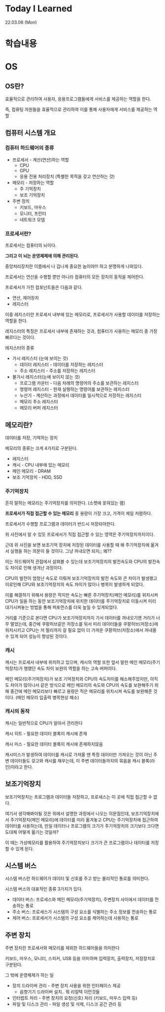 # Today I Learned

22.03.06 (Mon)

# 학습내용

# OS

## OS란?

효율적으로 관리하여 사용자, 응용프로그램들에게 서비스를 제공하는 역할을 한다.

즉, 컴퓨팅 자원들을 효율적으로 관리하여 이를 통해 사용자에게 서비스를 제공하는 역할

## 컴퓨터 시스템 개요

### 컴퓨터 하드웨어의 종류

- 프로세서 - 계산(연산)하는 역할
    - CPU
    - GPU
    - 응용 전용 처리장치 (특별한 목적을 갖고 연산하는 것)
- 메모리 - 저장하는 역할
    - 주 기억장치
    - 보조 기억장치
- 주변 장치
    - 키보드, 마우스
    - 모니터, 프린터
    - 네트워크 모뎀

### 프로세서란?

프로세서는 컴퓨터의 뇌이다. 

**그리고 이 뇌는 운영체제에 의해 관리된다.**

중앙처리장치란 이름에서 나 겁나게 중요한 놈이야!!! 하고 분명하게 나와있다.

프로세서는 연산을 수행할 뿐만 아니라 컴퓨터의 모든 장치의 동작을 제어한다.

프로세서가 가진 컴포넌트들은 다음과 같다.

- 연산, 제어장치
- 레지스터

이중 레지스터란 프로세서 내부에 있는 메모리로, 프로세서가 사용할 데이터를 저장하는 역할을 한다.

레지스터의 특징은 프로세서 내부에 존재하는 것과, 컴퓨터가 사용하는 메모리 중 가장 빠르다는 것이다.

레지스터의 종류

- 가시 레지스터 (눈에 보이는 것)
    - 데이터 레지스터 - 데이터를 저장하는 레지스터
    - 주소 레지스터 - 주소를 저장하는 레지스터
- 불가시 레지스터(눈에 보이지 않는 것)
    - 프로그램 카운터 - 다음 차례의 명령어의 주소를 보관하는 레지스터
    - 명령어 레지스터 - 현재 실행하는 명령어를 보관하는 레지스터
    - 누산기 - 계산하는 과정에서 데이터를 일시적으로 저장하는 레지스터
    - 메모리 주소 레지스터
    - 메모리 버퍼 레지스터
    

## 메모리란?

데이터를 저장, 기억하는 장치

메모리의 종류는 크게 4가지로 구분된다.

- 레지스터
- 캐시 - CPU 내부에 있는 메모리
- 메인 메모리 - DRAM
- 보조 기억장치 - HDD, SSD

### 주기억장치

흔히 말하는 메모리는 주기억장치를 의미한다. (소켓에 꽂혀있는 램)

**프로세서가 직접 접근할 수 있는 메모리** 중 용량이 가장 크고, 가격이 제일 저렴하다.

프로세서가 수행할 프로그램과 데이터가 반드시 저장되야한다.

위 사진에서 알 수 있듯 프로세서가 직접 접근할 수 있는 영역은 주기억장치까지이다.

근데 위 사진을 보면 보조기억 장치에 저장된 데이터를 사용할 때 왜 주기억장치에 옮겨서 실행을 하는 의문이 들 것이다. 그냥 꺼내오면 되지;; 왜??

이는 하드웨어적 관점에서 살펴볼 수 있는데 보조기억장치의 발전속도와 CPU의 발전속도 차이로 인해 생겨난 과정이다.

CPU의 발전이 엄청난 속도로 이뤄져 보조기억장치의 발전 속도와 큰 차이가 발생했고 이로인해 CPU와 보조기억장치의 속도 차이가 많이나 병목이 발생하게 되었다.

이를 해결하기 위해서 용량은 작지만 속도는 빠른 주기억장치(메인 메모리)를 위치시켜 CPU가 일을 하는 동안 보조기억장치에 위치한 데이터를 주기억장치로 이동시켜 미리 대기시켜놓는 방법을 통해 퍼포먼스를 더욱 높일 수 있게되었다.

거리를 기준으로 본다면 CPU가 보조기억장치까지 가서 데이터를 꺼내오기엔 거리가 너무 멀었는데, 중간에 쿠팡허브같은 저장소를 둬서 미리 데이터들을 쿠팡허브(저장소)에 위치시키고 CPU는 저 멀리까지 갈 필요 없이 더 가까운 쿠팡허브(저장소)에서 꺼내올 수 있게 되어 성능이 향상된 것이다.

### 캐시

캐시는 프로세서 내부에 위치하고 있으며, 캐시의 역할 또한 앞서 말한 메인 메모리(주기억장치)가 행했던 속도 차이 보완의 역할을 하는 고속 버퍼이다.

메인 메모리(주기억장치)가 보조 기억장치와 CPU의 속도차이를 해소해주었지만, 아직도 차이가 많이나서 같은 방식으로 메인 메모리의 속도와 CPU의 속도를 보완해주기 위해 중간에 메인 메모리보다 빠르고 용량은 적은 메모리를 위치시켜 속도를 보완해준 것이다. (메인 메모리 입출력 병목현상 해소)

### 캐시의 동작

캐시는 일반적으로 CPU가 알아서 관리한다

캐시 히트 - 필요한 데이터 블록이 캐시에 존재

캐시 미스 -  필요한 데이터 블록이 캐시에 존재하지않음

캐시미스가 발생하여 데이터를 캐시로 가져올 땐 특정 데이터만 가져오는 것이 아닌 주변 데이터들도 갖고와 캐시를 채우는데, 이 주변 데이터들까지의 묶음을 캐시 블록(라인)이라고 한다.

## 보조기억장치

보조기억장치는 프로그램과 데이터들 저장하고, 프로세스는 이 곳에 직접 접근할 수 없다.

여기서 생각해봐야될 것은 위에서 설명한 과정에서 나오는 의문점인데, 보조기억장치에서 주기억장치(메인 메모리)에 데이터를 미리 옮겨놓고 CPU는 주기억장치에 접근하여 데이터를 사용하는데, 만일 데이터나 프로그램의 크기가 주기억장치의 크기보다 크다면 도대체 어떻게 옮기는 것일까?

이 때는 가상메모리를 활용하여 주기억장치보다 크기가 큰 프로그램이나 데이터를 저장할 수 있게 된다.

## 시스템 버스

시스템 버스란 하드웨어가 데이터 및 신호를 주고 받는 물리적인 통로를 의미한다.

시스템 버스의 대표적인 종류 3가지가 있다.

- 데이터 버스: 프로세스와 메인 메모리(주기억장치), 주변장치 사이에서 데이터를 전송하는 통로
- 주소 버스: 프로세스가 시스템의 구성 요소를 식별하는 주소 정보를 전송하는 통로
- 제어 버스: 프로세서가 시스템의 구성 요소를 제어하는데 사용하는 통로

## 주변 장치

주변 장치란 프로세서와 메모리를 제외한 하드웨어들을 의미한다

키보드, 마우스, 모니터, 스피커, USB 등을 의미하며 입력장치, 출력장치, 저장장치로 구분된다.

그 밖에 운영체제가 하는 일

- 장치 드라이버 관리 - 주변 장치 사용을 위한 인터페이스 제공
    - 음향기기 드라이버 설치.. 뭐 리얼텍 이런것들
- 인터럽트 처리 - 주변 장치의 요청(신호) 처리 (키보드, 마우스 입력 등)
- 파일 및 디스크 관리 - 파일 생성 및 삭제, 디스크 공간 관리 등